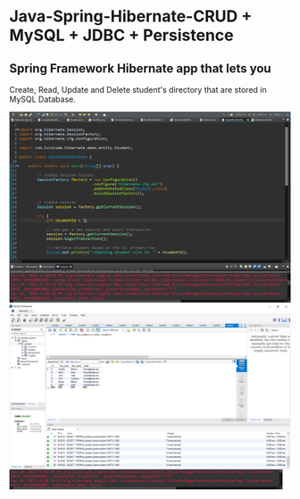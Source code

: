 # Java-Spring-Hibernate-CRUD + MySQL + JDBC + Persistence

## Spring Framework Hibernate app that lets you
Create, Read, Update and Delete student's directory that are stored in MySQL Database.

<img src="https://github.com/taroserigano/Java-Hibernate-CRUD/blob/main/img/hibernate.png">

<img src="https://github.com/taroserigano/Java-Hibernate-CRUD/blob/main/img/hibernate2.png">
